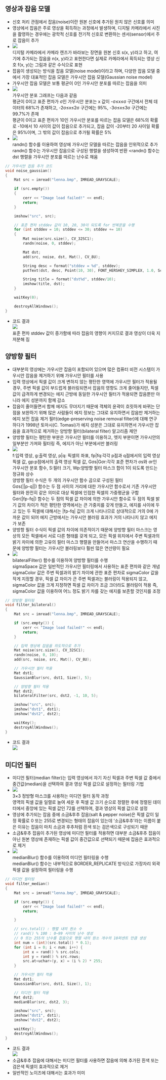 ## 영상과 잡음 모델
* 신호 처리 관점에서 잡음(noise)이란 원본 신호에 추가된 원치 않은 신호를 의미
* 영상에서 잡음은 주로 영상을 획득하는 과정에서 발생하며, 디지털 카메라에서 사진을 촬영하는 경우에는 광학적 신호를 전기적 신호로 변환하는 센서(sensor)에서 주로 잡음이 추가
* <img src="./img/OCV027.PNG" /> <br/> 디지털 카메라에서 카메라 렌즈가 바라보는 장면을 원본 신호 s(x, y)라고 하고, 여기에 추가되는 잡음을 n(x, y)라고 표현한다면 실제로 카메라에서 획득되는 영상 신호 f(x, y)는 그림과 같은 수식으로 표현
* 잡음이 생성되는 방식을 잡음 모델(noise model)이라고 하며, 다양한 잡음 모델 중에서 가장 대표적인 잡음 모델은 가우시안 잡음 모델(Gaussian noise model)
* 가우시안 잡음 모델은 보통 평균이 0인 가우시안 분포를 따르는 잡음을 의미
* <img src="./img/OCV028.PNG" /> <br/> 가우시안 분포 그래프는 다음과 같음 <br/> 평균이 0이고 표준 편차가 σ인 가우시안 분포는 x 값이 -σ≤x≤σ 구간에서 전체 데이터의 68%가 존재하고, -2σ≤x≤2σ 구간에는 95%, -3σ≤x≤3σ 구간에는 99.7%가 존재
<br/> 평균이 0이고 표준 편차가 10인 가우시안 분포를 따르는 잡음 모델은 68%의 확률로 -10에서 10 사이의 값이 잡음으로 추가되고, 잡음 값이 -20부터 20 사이일 확률은 95%이며, 그 밖의 값이 잡음으로 추가될 확률은 5%
* <img src="./img/OCV029.PNG" /> <br/> randn() 함수를 이용하여 영상에 가우시안 모델을 따르는 잡음을 인위적으로 추가 <br/> randn() 함수는 가우시안 잡음으로 구성된 행렬을 생성하여 반환 <randn() 함수는 dst 행렬을 가우시안 분포를 따르는 난수로 채움
```cpp
// 가우시안 잡음 추가 코드
void noise_gaussian()
{
	Mat src = imread("lenna.bmp", IMREAD_GRAYSCALE);

	if (src.empty())
	{
		cerr << "Image load failed!" << endl;
		return;
	}

	imshow("src", src);

	// 표준 편차 stddev 값이 10, 20, 30이 되도록 for 반복문을 수행
	for (int stddev = 10; stddev <= 30; stddev += 10)
	{
		Mat noise(src.size(), CV_32SC1);
		randn(noise, 0, stddev);

		Mat dst;
		add(src, noise, dst, Mat(), CV_8U);

		String desc = format("stddev = %d", stddev);
		putText(dst, desc, Point(10, 30), FONT_HERSHEY_SIMPLEX, 1.0, Scalar(255));

		String title = format("dst%d", stddev/10);
		imshow(title, dst);
	}

	waitKey(0);

	destroyAllWindows();
}
```
* 코드 결과 <br/> <img src="./img/OCV030.PNG" /> <br/> 표준 편차 stddev 값이 증가함에 따라 잡음의 영향이 커지므로 결과 영상이 더욱 지저분해 짐

## 양방향 필터 
* 대부분의 영상에는 가우시안 잡음이 포함되어 있으며 많은 컴퓨터 비전 시스템이 가우시안 잡음을 제거하기 위해 가우시안 필터를 사용
* 입력 영상에서 픽셀 값이 크게 변하지 않는 평탄한 영역에 가우시안 필터가 적용될 경우, 주변 픽셀 값이 부드럽게 블러링되면서 잡음의 영향도 크게 줄어들지만, 픽셀 값이 급격하게 변경되는 에지 근방에 동일한 가우시안 필터가 적용되면 잡음뿐만 아니라 에지 성분까지 함께 감소
* 잡음이 줄어들면서 함께 에지도 무뎌지기 때문에 객체의 윤곽이 흐릿하게 바뀌는 단점을 보완하기 위해 많은 사람들이 에지 정보는 그대로 유지하면서 잡음만 제거하는 에지 보전 잡음 제거 필터(edge-preserving noise removal filter)에 대해 연구하다가 1998년 토마시(C. Tomasi)가 에지 성분은 그대로 유지하면서 가우시안 잡음을 효과적으로 제거하는 양방향 필터(bilateral filter) 알고리즘 제안
* 양방향 필터는 평탄한 부분은 가우시안 필터를 이용하고, 엣지 부분이면 가우시안의 일부분만 가져와 필터링 즉, 에지가 아닌 부분에서만 블러링
* <img src="./img/OCV031.PNG" /> <br/> f:입력 영상, g:출력 영상, p|q: 픽셀의 좌표, fp|fq:각각 p점과 q점에서의 입력 영상 픽셀 값, gp:p점에서의 출력 영상 픽셀 값, Gσs|Gσr:각각 표준 편차가 σs와 σr인 가우시안 분포 함수, S:필터 크기, Wp:양방향 필터 마스크 합이 1이 되도록 만드는 정규화 상수 <br/> 양방향 필터 수식은 두 개의 가우시안 함수 곱으로 구성된 필터 <br/> Gσs(||p-q||) 함수는 두 점 사이의 거리에 대한 가우시안 함수로서 기존 가우시안 필터와 완전히 같은 의미로 대상 픽셀에 인접한 픽셀의 가중평균을 구함 <br/> Gσr(|fp-fq|) 함수는 두 점의 픽셀 값 차이에 의한 가우시안 함수로 두 점의 픽셀 밝기 값의 차이가 적은 평탄한 영역에서는 큰 가중치를 갖게 만들고, 에지를 사이에 두고 있는 두 픽셀에 대해서는 |fp-fq| 값이 크게 나타나므로 상대적으로 거의 0에 가까운 값이 되어 에지 근방에서는 가우시안 블러링 효과가 거의 나타나지 않고 에지가 보존
* 양방항 필터 수식이 픽셀 값의 차이에 의존적이기 때문에 양방향 필터 마스크는 영상의 모든 픽셀에서 서로 다른 형태를 갖게 되고, 모든 픽셀 위치에서 주변 픽셀과의 밝기 차이에 의한 고유의 필터 마스크 행렬을 만들어서 마스크 연산을 수행하기 때문에 양방향 필터는 가우시안 블러링보다 훨씬 많은 연산량이 필요
* <img src="./img/OCV032.PNG" /> <br/> bilateralFilter() 함수를 이용하여 양방향 필터를 수행 <br/> sigmaSpace 값은 일반적인 가우시안 필터링에서 사용하는 표준 편차와 같은 개념 <br/> sigmaColor 값은 주변 픽셀과의 밝기 차이에 관한 표준 편차로 sigmaColor 값을 작게 지정할 경우, 픽셀 값 차이가 큰 주변 픽셀과는 블러링이 적용되지 않고, sigmaColor 값을 크게 지정하면 픽셀 값 차이가 조금 크더라도 블러링이 적용 즉, sigmaColor 값을 이용하여 어느 정도 밝기 차를 갖는 에지를 보존할 것인지를 조정
```cpp
// 양방향 필터링
void filter_bilateral()
{
	Mat src = imread("lenna.bmp", IMREAD_GRAYSCALE);

	if (src.empty()) {
		cerr << "Image load failed!" << endl;
		return;
	}

	// 입력 영상에 잡음을 의도적으로 추가
	Mat noise(src.size(), CV_32SC1);
	randn(noise, 0, 10);
	add(src, noise, src, Mat(), CV_8U);

	// 가우시안 필터 적용
	Mat dst1;
	GaussianBlur(src, dst1, Size(), 5);

	// 양방향 필터 적용
	Mat dst2;
	bilateralFilter(src, dst2, -1, 10, 5);

	imshow("src", src);
	imshow("dst1", dst1);
	imshow("dst2", dst2);

	waitKey();
	destroyAllWindows();
}
```
* 코드 결과 <br/> <img src="./img/OCV033.PNG" />

## 미디언 필터 
* 미디언 필터(median filter)는 입력 영상에서 자기 자신 픽셀과 주변 픽셀 값 중에서 중간값(median)을 선택하여 결과 영상 픽셀 값으로 설정하는 필터링 기법
* <img src="./img/OCV034.PNG" /> <br/> 3×3 정방형 마스크를 사용하는 미디언 필터 동작 과정 <br/> 영역의 픽셀 값을 일렬로 늘여 세운 후 픽셀 값 크기 순으로 정렬한 후에 정렬된 데이터에서 중앙에 있는 픽셀 값인 72를 선택하여, 결과 영상의 픽셀 값으로 설정
* 영상에 추가되는 잡음 중에 소금&후추 잡음(salt & pepper noise)은 픽셀 값이 일정 확률로 0 또는 255로 변경되는 형태의 잡음이 있는데 ‘소금&후추’라는 이름이 붙은 이유는 잡음이 마치 소금과 후추처럼 흰색 또는 검은색으로 구성되기 때문
* 소금&후추 잡음이 추가된 영상에 미디언 필터를 적용하면 대부분 소금&후추 잡음이 아닌 원본 영상에 존재하는 픽셀 값이 중간값으로 선택되기 때문에 잡음은 효과적으로 제거
* <img src="./img/OCV035.PNG" /> <br/> medianBlur() 함수를 이용하여 미디언 필터링을 수행 <br/> medianBlur() 함수는 내부적으로 BORDER_REPLICATE 방식으로 가장자리 외곽 픽셀 값을 설정하여 필터링을 수행
```cpp
// 미디언 필터링
void filter_median()
{
	Mat src = imread("lenna.bmp", IMREAD_GRAYSCALE);

	if (src.empty()) {
		cerr << "Image load failed!" << endl;
		return;

	}

	// src.total() : 행렬 내의 원소 수
	// rand() % 100 : 0~99 사이의 난수 생성
	// 0 또는 255의 난수를 잡음으로 행렬 내의 원소 개수의 10퍼센트 만큼 생성
	int num = (int)(src.total() * 0.1);
	for (int i = 0; i < num; i++) {
		int x = rand() % src.cols;
		int y = rand() % src.rows;
		src.at<uchar>(y, x) = (i % 2) * 255;
	}

	// 가우시안 필터 적용
	Mat dst1;
	GaussianBlur(src, dst1, Size(), 1);

	// 미디언 필터 적용
	Mat dst2;
	medianBlur(src, dst2, 3);

	imshow("src", src);
	imshow("dst1", dst1);
	imshow("dst2", dst2);

	waitKey();
	destroyAllWindows();
}
```
* 코드 결과 <br/> <img src="./img/OCV036.PNG" />
* 소금&후추 잡음에 대해서는 미디언 필터를 사용하면 잡음에 의해 추가된 흰색 또는 검은색 픽셀이 효과적으로 제거
* 일반적인 노이즈에 대해서는 효과가 미미 
